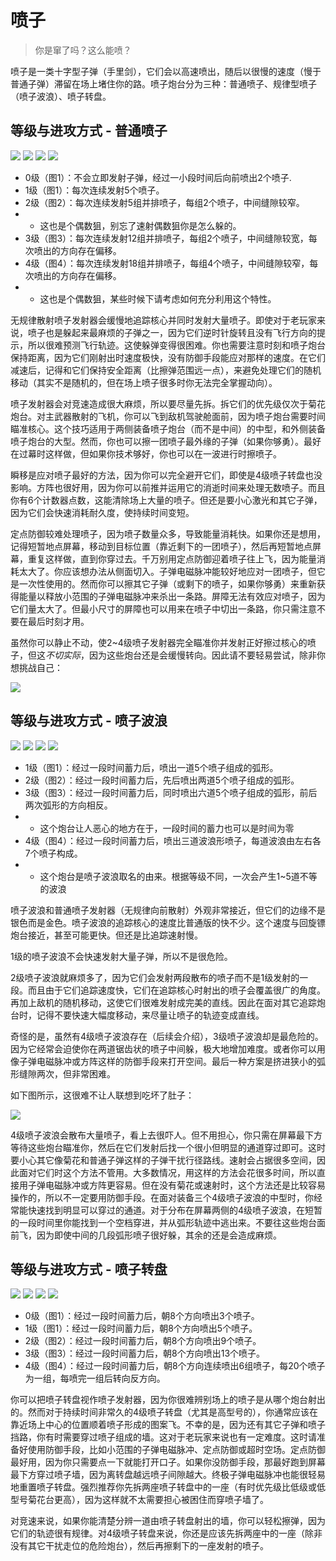 # 喷子

> 你是窜了吗？这么能喷？

喷子是一类十字型子弹（手里剑），它们会以高速喷出，随后以很慢的速度（慢于普通子弹）滞留在场上堵住你的路。喷子炮台分为三种：普通喷子、规律型喷子（喷子波浪）、喷子转盘。

## 等级与进攻方式 - 普通喷子

<img src="/turrets/shuriken_1.png" style={{zoom:1.25}}/>
<img src="/turrets/shuriken_2.png" style={{zoom:1.25}}/>
<img src="/turrets/shuriken_3.png" style={{zoom:1.25}}/>
<img src="/turrets/shuriken_4.png" style={{zoom:1.25}}/>

- 0级（图1）：不会立即发射子弹，经过一小段时间后向前喷出2个喷子.
- 1级（图1）：每次连续发射5个喷子。
- 2级（图2）：每次连续发射5组并排喷子，每组2个喷子，中间缝隙较窄。
- - 这也是个偶数狙，别忘了速射偶数狙你是怎么躲的。
- 3级（图3）：每次连续发射12组并排喷子，每组2个喷子，中间缝隙较宽，每次喷出的方向存在偏移。
- 4级（图4）：每次连续发射18组并排喷子，每组4个喷子，中间缝隙较窄，每次喷出的方向存在偏移。
- - 这也是个偶数狙，某些时候下请考虑如何充分利用这个特性。

无规律散射喷子发射器会缓慢地追踪核心并同时发射大量喷子。即使对于老玩家来说，喷子也是躲起来最麻烦的子弹之一，因为它们逆时针旋转且没有飞行方向的提示，所以很难预测飞行轨迹。这使躲弹变得很困难。你也需要注意时刻和喷子炮台保持距离，因为它们刚射出时速度极快，没有防御手段能应对那样的速度。在它们减速后，记得和它们保持安全距离（比擦弹范围远一点），来避免处理它们的随机移动（其实不是随机的，但在场上喷子很多时你无法完全掌握动向）。

喷子发射器会对竞速造成很大麻烦，所以要尽量先拆。拆它们的优先级仅次于菊花炮台。对主武器散射的飞机，你可以飞到敌机驾驶舱面前，因为喷子炮台需要时间瞄准核心。这个技巧适用于两侧装备喷子炮台（而不是中间）的中型，和外侧装备喷子炮台的大型。然而，你也可以擦一团喷子最外缘的子弹（如果你够勇）。最好在过幕时这样做，但如果你技术够好，你也可以在一波进行时擦喷子。

瞬移是应对喷子最好的方法，因为你可以完全避开它们，即使是4级喷子转盘也没影响。方阵也很好用，因为你可以前推并运用它的消逝时间来处理无数喷子。而且你有6个计数器点数，这能清除场上大量的喷子。但还是要小心激光和其它子弹，因为它们会快速消耗耐久度，使持续时间变短。

定点防御较难处理喷子，因为喷子数量众多，导致能量消耗快。如果你还是想用，记得短暂地点屏幕，移动到目标位置（靠近剩下的一团喷子），然后再短暂地点屏幕，重复这样做，直到你穿过去。千万别用定点防御迎着喷子往上飞，因为能量消耗太大了。你应该想办法从侧面切入。子弹电磁脉冲能较好地应对一团喷子，但它是一次性使用的。然而你可以擦其它子弹（或剩下的喷子，如果你够勇）来重新获得能量以释放小范围的子弹电磁脉冲来杀出一条路。屏障无法有效应对喷子，因为它们量太大了。但最小尺寸的屏障也可以用来在喷子中切出一条路，你只需注意不要在最后时刻才用。

虽然你可以静止不动，使2~4级喷子发射器完全瞄准你并发射正好擦过核心的喷子，但这*不切实际*，因为这些炮台还是会缓慢转向。因此请不要轻易尝试，除非你想挑战自己：

<img src="/Cookbook/shurikengraze.gif" style={{zoom:1}}/>

## 等级与进攻方式 - 喷子波浪

<img src="/turrets/shuriken_tide_1.png" style={{zoom:1.25}}/>
<img src="/turrets/shuriken_tide_2.png" style={{zoom:1.25}}/>
<img src="/turrets/shuriken_tide_3.png" style={{zoom:1.25}}/>
<img src="/turrets/shuriken_tide_4.png" style={{zoom:1.25}}/>

- 1级（图1）：经过一段时间蓄力后，喷出一道5个喷子组成的弧形。
- 2级（图2）：经过一段时间蓄力后，先后喷出两道5个喷子组成的弧形。
- 3级（图3）：经过一段时间蓄力后，同时喷出六道5个喷子组成的弧形，前后两次弧形的方向相反。
- - 这个炮台让人恶心的地方在于，一段时间的蓄力也可以是时间为零
- 4级（图4）：经过一段时间蓄力后，喷出三道波浪形喷子，每道波浪由左右各7个喷子构成。
- - 这个炮台是喷子波浪取名的由来。根据等级不同，一次会产生1~5道不等的波浪

喷子波浪和普通喷子发射器（无规律向前散射）外观非常接近，但它们的边缘不是银色而是金色。喷子波浪的追踪核心的速度比普通版的快不少。这个速度与回旋镖炮台接近，甚至可能更快。但还是比追踪速射慢。

1级的喷子波浪不会快速发射大量子弹，所以不是很危险。

2级喷子波浪就麻烦多了，因为它们会发射两段散布的喷子而不是1级发射的一段。而且由于它们追踪速度快，它们在追踪核心时射出的喷子会覆盖很广的角度。再加上敌机的随机移动，这使它们很难发射成完美的直线。因此在面对其它追踪炮台时，记得不要快速大幅度移动，来尽量让喷子的轨迹变成直线。

奇怪的是，虽然有4级喷子波浪存在（后续会介绍），3级喷子波浪却是最危险的。因为它经常会迫使你在两道锯齿状的喷子中间躲，极大地增加难度。或者你可以用像子弹电磁脉冲或方阵这样的防御手段来打开空间。最后一种方案是挤进狭小的弧形缝隙两次，但非常困难。

如下图所示，这很难不让人联想到吃坏了肚子：

<img src="/Cookbook/shuriken3.gif" style={{zoom:1}}/>

4级喷子波浪会散布大量喷子，看上去很吓人。但不用担心，你只需在屏幕最下方等待这些炮台瞄准你，然后在它们发射后找一个很小但明显的通道穿过即可。这时要小心其它像菊花和普通子弹这样的子弹干扰行径路线。速射会占据很多空间，因此面对它们时这个方法不管用。大多数情况，用这样的方法会花很多时间，所以直接用子弹电磁脉冲或方阵更容易。但在没有菊花或速射时，这个方法还是比较容易操作的，所以不一定要用防御手段。在面对装备三个4级喷子波浪的中型时，你经常能快速找到明显可以穿过的通道。对于分布在屏幕两侧的4级喷子波浪，在短暂的一段时间里你能找到一个空档穿进，并从弧形轨迹中逃出来。不要往这些炮台面前飞，因为即使中间的几段弧形喷子很好躲，其余的还是会造成麻烦。

## 等级与进攻方式 - 喷子转盘

<img src="/turrets/shuriken_spinner_1.png" style={{zoom:1.25}}/>
<img src="/turrets/shuriken_spinner_2.png" style={{zoom:1.25}}/>
<img src="/turrets/shuriken_spinner_3.png" style={{zoom:1.25}}/>
<img src="/turrets/shuriken_spinner_4.png" style={{zoom:1.25}}/>

- 0级（图1）：经过一段时间蓄力后，朝8个方向喷出3个喷子。
- 1级（图1）：经过一段时间蓄力后，朝8个方向喷出5个喷子。
- 2级（图2）：经过一段时间蓄力后，朝8个方向喷出9个喷子。
- 3级（图3）：经过一段时间蓄力后，朝8个方向喷出13个喷子。
- 4级（图4）：经过一段时间蓄力后，朝8个方向连续喷出6组喷子，每20个喷子为一组，每喷完一组后转向反方向。

你可以把喷子转盘视作喷子发射器，因为你很难辨别场上的喷子是从哪个炮台射出的。然而对于持续时间非常久的4级喷子转盘（尤其是高型号的），你通常应该在靠近场上中心的位置顺着喷子形成的图案飞。不幸的是，因为还有其它子弹和喷子挡路，你有时需要穿过喷子组成的墙。这对于老玩家来说也有一定难度。这时请准备好使用防御手段，比如小范围的子弹电磁脉冲、定点防御或超时空场。定点防御最好用，因为你只需要点一下就能打开口子。如果你没防御手段，那最好跑到屏幕最下方穿过喷子墙，因为离转盘越远喷子间隙越大。终极子弹电磁脉冲也能很轻易地重置喷子转盘。强烈推荐你先拆两座喷子转盘中的一座（有时优先级比低级或低型号菊花台更高），因为这样就不太需要担心被困住而穿喷子墙了。

对竞速来说，如果你能清楚分辨一道由喷子转盘射出的墙，你可以轻松擦弹，因为它们的轨迹很有规律。对4级喷子转盘来说，你还是应该先拆两座中的一座（除非没有其它干扰走位的危险炮台），然后再擦剩下的一座发射的喷子。
